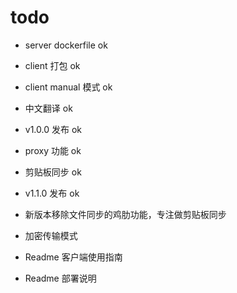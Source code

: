 # todo

- server dockerfile ok
- client 打包 ok
- client manual 模式 ok
- 中文翻译 ok
- v1.0.0 发布 ok
- proxy 功能 ok
- 剪贴板同步 ok
- v1.1.0 发布 ok
- 新版本移除文件同步的鸡肋功能，专注做剪贴板同步
- 加密传输模式



- Readme 客户端使用指南
- Readme 部署说明





